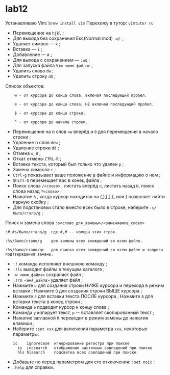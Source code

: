 # lab12
Устанавливаю Vim: `brew install vim`
Перехожу в тутор: `vimtutor ru`
* Перемещение на `hjkl` ;
* Для выхода без сохранения Esc(Normal mod) `:q!` ;
* Удаляет символ — `x` ;
* Вставка — `i` ;
* Добавление — `A` ;
* Для выхода с сохранением — `:wq` ;
* Для запуска файла `Vim <имя файла>` ;
* Удалить слово `dw` ;
* Удалить строку `d$` ;

Список объектов:
```
    w - от курсора до конца слова, включая последующий пробел.

    e - от курсора до конца слова, НЕ включая последующий пробел.

    $ - от курсора до конца строки.

    ^ - от курсора до начала строки.
```
* Перемещение на n слов `nw` вперёд и `0` для перемещения в начало строки ;
* Удаление n слов `dnw` ;
* Удаление строки `dd` ;
* Отмена `u`, `U` ;
* Откат отмены `CTRL-R` ;
* Вставка текста, который был только что удален `p` ;
* Замена символа `r` ;
* `Ctrl-g`  показывает ваше положение в файле и информацию о нем ;
* `Shift-G`  перемещает вас в конец файла ;
* Поиск слова `/<слово>` , листать вперёд `n`, листать назад `N`, поиск слова назад `?<слово>` ;
* Нажатие  `%` , когда курсор находится на (,),[,],{, или } позволяет найти парную скобку ;
* Для подстановки стало вместо всех было в строке, наберите `:s/было/стало/g` ;

 Поиск и замена слова `:s<слово_для_замены>/<заменяемое_слово>`
 ```
:#,#s/было/стало/g  где #,# -- номера этих строк.

:%s/было/стало/g    для замены всех вхождений во всем файле.

:%s/было/стало/gc   для поиска всех вхождений во всем файле и запроса подтверждения замены.
```
* `:!` команда  исполняет внешнюю команду ;
* `:!ls` выводит файлы в текущем каталоге ;
* `:w <имя_файла>` сохраняет файл ;
* `:!rm <имя_файла>` удаляет файл ;
* Нажмите  `o`  для создания строки НИЖЕ курсора и перехода в режим вставки ;
  Нажмите  `O`  для создания строки ВЫШЕ курсора ;
* Нажмите  `a`  для вставки текста ПОСЛЕ курсора ;
  Нажмите  `A`  для вставки текста в конец строки ;
* Команда  `e`  подводит курсор к концу слова ;
* Команда  `y`  копирует текст,  `p`  -- вставляет скопированный текст ;
* Нажатие заглавной  `R`  переводит в режим замены до нажатия клавиши  <ESC> ;
* Наберите `:set xxx` для включения параметра `xxx`, некоторые параметры:
  ```
  ic	ignorecase	игнорирование регистра при поиске
	is	incsearch	отображение частичных совпадений при поиске
	hls	hlsearch	подсветка всех совпадений при поиске
  ```
* Добавьте no перед параметром для его отключения:  `:set noic` ;
* `:help` для справки.
